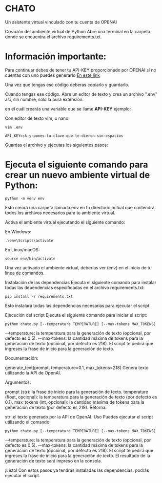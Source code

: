 # CHATO
Un asistente virtual vinculado con tu cuenta de OPENAI

Creación del ambiente virtual de Python
Abre una terminal en la carpeta donde se encuentra el archivo requirements.txt.

# **Información importante:**

Para continuar debes de tener tu API-KEY proporcionado por OPENAI
sí no cuentas con uno puedes generarlo [En este link](https://platform.openai.com/account/api-keys)

Una vez que tengas ese código deberas copiarlo y guardarlo.

Cuando tengas ese código. Abre un editor de texto y crea un archivo ".env" así, sin nombre, solo la pura extensión.

en el cuál crearás una variable que se llame **API-KEY**
ejemplo:

Con editor de texto vim, o nano:

```
vim .env
```

```
API_KEY=sk-y-pones-tu-clave-que-te-dieron-sin-espacios
```

Guardas el archivo y ejecutas los siguientes pasos:


# Ejecuta el siguiente comando para crear un nuevo ambiente virtual de Python:

```
python -m venv env
```

Esto creará una carpeta llamada env en tu directorio actual que contendrá todos los archivos necesarios para tu ambiente virtual.

Activa el ambiente virtual ejecutando el siguiente comando:

En Windows:
```
.\env\Scripts\activate
```

En Linux/macOS:
```
source env/bin/activate
```
Una vez activado el ambiente virtual, deberías ver (env) en el inicio de tu línea de comandos.

Instalación de las dependencias
Ejecuta el siguiente comando para instalar todas las dependencias especificadas en el archivo requirements.txt:

```
pip install -r requirements.txt
```

Esto instalará todas las dependencias necesarias para ejecutar el script.

Ejecución del script
Ejecuta el siguiente comando para iniciar el script:

```
python chato.py [--temperature TEMPERATURE] [--max-tokens MAX_TOKENS]
```
--temperature: la temperatura para la generación de texto (opcional, por defecto es 0.5).
--max-tokens: la cantidad máxima de tokens para la generación de texto (opcional, por defecto es 218).
El script te pedirá que ingreses la frase de inicio para la generación de texto.

Documentación:

generate_text(prompt, temperature=0.1, max_tokens=218)
Genera texto utilizando la API de OpenAI.

Argumentos:

prompt (str): la frase de inicio para la generación de texto.
temperature (float, opcional): la temperatura para la generación de texto (por defecto es 0.1).
max_tokens (int, opcional): la cantidad máxima de tokens para la generación de texto (por defecto es 218).
Retorna:

str: el texto generado por la API de OpenAI.
Uso
Puedes ejecutar el script utilizando el comando:

```
python chato.py [--temperature TEMPERATURE] [--max-tokens MAX_TOKENS]
```

--temperature: la temperatura para la generación de texto (opcional, por defecto es 0.5).
--max-tokens: la cantidad máxima de tokens para la generación de texto (opcional, por defecto es 218).
El script te pedirá que ingreses la frase de inicio para la generación de texto. El resultado de la generación de texto será impreso en la consola.

¡Listo! Con estos pasos ya tendrás instaladas las dependencias, podrás ejecutar el script.

